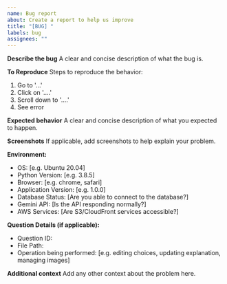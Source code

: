 ```yaml
---
name: Bug report
about: Create a report to help us improve
title: "[BUG] "
labels: bug
assignees: ""
---
```


**Describe the bug**
A clear and concise description of what the bug is.

**To Reproduce**
Steps to reproduce the behavior:

1. Go to '...'
2. Click on '....'
3. Scroll down to '....'
4. See error

**Expected behavior**
A clear and concise description of what you expected to happen.

**Screenshots**
If applicable, add screenshots to help explain your problem.

**Environment:**

- OS: [e.g. Ubuntu 20.04]
- Python Version: [e.g. 3.8.5]
- Browser: [e.g. chrome, safari]
- Application Version: [e.g. 1.0.0]
- Database Status: [Are you able to connect to the database?]
- Gemini API: [Is the API responding normally?]
- AWS Services: [Are S3/CloudFront services accessible?]

**Question Details (if applicable):**

- Question ID:
- File Path:
- Operation being performed: [e.g. editing choices, updating explanation, managing images]

**Additional context**
Add any other context about the problem here.
